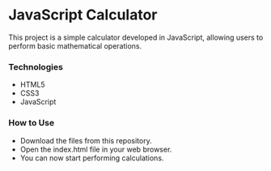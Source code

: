 # JavaScript Calculator
This project is a simple calculator developed in JavaScript, allowing users to perform basic mathematical operations.

### Technologies
- HTML5
- CSS3
- JavaScript

### How to Use
- Download the files from this repository.
- Open the index.html file in your web browser.
- You can now start performing calculations.
